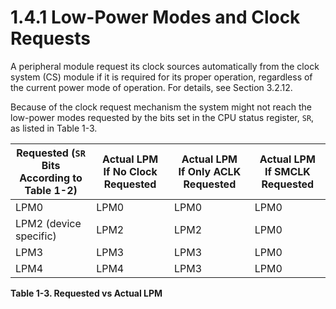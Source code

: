 # 1.4.1 Low-Power Modes and Clock Requests

A peripheral module request its clock sources automatically from the clock system (CS) module if it is required for its
proper operation, regardless of the current power mode of operation. For details, see Section 3.2.12.

Because of the clock request mechanism the system might not reach the low-power modes requested by the bits set in the
CPU status register, `SR`, as listed in Table 1-3.

<a id="table-1-3"></a>

| Requested (`SR` Bits<br>According to Table 1-2) | Actual LPM<br>If No Clock Requested | Actual LPM<br>If Only ACLK Requested | Actual LPM<br>If SMCLK Requested |
| ------------------------------------------------------------- | ----------------------------------- | ------------------------------------ | -------------------------------- |
| LPM0                                                          | LPM0                                | LPM0                                 | LPM0                             |
| LPM2 (device specific)                                        | LPM2                                | LPM2                                 | LPM0                             |
| LPM3                                                          | LPM3                                | LPM3                                 | LPM0                             |
| LPM4                                                          | LPM4                                | LPM3                                 | LPM0                             |

**Table 1-3. Requested vs Actual LPM**
